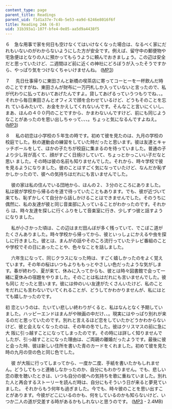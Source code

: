 ```yaml
---
content_type: page
parent_title: Readings
parent_uid: f1d1a37e-7c4b-5e53-ea9d-6246e8016f6f
title: Reading 24A (6-8)
uid: 31b393a1-107f-bfe4-0e85-aa5d9a4438f5
---
```


６　急な用事で家を何日も空けなくてはいけなくなった場合は、なるべく家にだれもいないのがわからないようにした方が安全です。例えば、留守中の郵便物や宅急便はとなりの人に預かってもらうように頼んでおきましょう。この辺は安全だと思っていたけど、二週間ほど前に近くの神社にどろぼうが入ったそうですか ら、やっぱり気をつけなくちゃいけませんね。 ([MP3](/ans7870/21f/21f.505/f05/audio/Lesson24A-6.mp3))

７ 　先日仕事帰りに東田さんと新橋の喫茶店に寄ってコーヒーを一杯飲んだ時のことですがね、東田さんが財布に一万円札しか入っていないと言ったので、私が代わりに払っておいてあげたんですよ。貸してあげるっていうつもりでね、、。それから毎日東田さんとオフィスで顔を合わせているけど、どうもそのことを忘れ ているみたいで、お金をかえしてくれないんです。そんなこと言いにくいし、まあ、ほんの４００円のことですから、かまわないんですけど、前にも同じようなことがあったのを思い出しちゃって、、、。ちょっと気になるんですよねえ。 ([MP3](/ans7870/21f/21f.505/f05/audio/Lesson24A-7.mp3))

８　 私の初恋は小学校の５年生の時です。初めて彼を見たのは、九月の学校の校庭でした。秋の運動会の練習をしていた時だったと思います。彼は友達とキャッチボールをして、ほかの子たちが校庭に集まるのを待っていました。普通の子より少し背が高くて、顔がすごく日焼けしていて、ちょっとかっこいい子だなと思い ました。その時は彼の名前も知りませんでした。それから、時々学校で彼を見るようになりました。彼のことはすごく気になっていたけど、なんだか恥ずかしかったので、彼への気持ちはだれにも言いませんでした。

　 彼の家は私の住んでいる団地から、ほんの２、３分のところにありました。私は彼が学校から帰るのを道で待っていたこともあります。でも、彼が近づいて来ても、恥ずかしくて自分から話しかけることはできませんでした。そのうちに偶然に、私の友達が彼と同じ音楽部に入っていることがわかったのです。それから は、時々友達を探しに行くふりをして音楽室に行き、少しずつ彼と話すようになりました。

　 私が小さかった頃は、この辺はまだ田んぼが多く残っていて、でこぼこ道がたくさんありました。時々学校から帰ってから、彼といっしょにかえるや虫を探しに行きました。彼とは、まんがの話やそのころ流行っていたテレビ番組のことや学校でその日にあったことや、色々なことを話しました。

　 六年生になって、同じクラスになった時は、すごく嬉しかったのをよく覚えています。その年の桜はいつもよりももっとやさしい色だったような気がします。春が終わり、夏が来て、休みに入ってからも、彼とは時々図書館で会って一緒に夏休みの宿題をやりました。そのことは私はだれにも言いませんでした。彼も同じ だったと思います。彼には仲のいい友達がたくさんいたけど、私のことをだれにも言わないでいてくれることが、どうしてかわかりませんが、私にはとても嬉しかったのです。

初 恋というのは、たいてい悲しい終わりがくると、私はなんとなく予期していました。ハッピーエンドはまんがや映画の中だけ、、。現実にはやっぱり別れが来るのだと思っていたのです。別れと言えるほど恋をしていたかどうかわからないけど、彼と会えなくなったのは、その年の冬でした。彼はクリスマスの前に急に大 阪に引っ越すことになってしまったのです。その時には詳しく知りませんでしたが、引っ越すことになった理由は、ご両親の離婚だったようです。最後に彼と会った時、彼は新しい住所を書いた青のカードをくれました。初めて彼を見た時の九月の空の色と同じ色でした。

　 彼 が大阪に行ってしまってから、一度か二度、手紙を書いたかもしれません。どうしてもっと連絡しなかったのか、自分にもわかりません。でも、悲しい恋の歌を聴いたときは、いつも自分の彼への気持ちを歌に重ねていました。別れた人と再会するストーリーを読んだ時は、自分にもそういう日が来ると夢見ていました。 それからもう何年も過ぎました。今でも、時々彼のことを思い出すことがあります。今彼がどこにいるのかも、何をしているのかも知らないけど、いつか二人の道が交差する時があるかもしれないと思うのです。 ([MP3](/ans7870/21f/21f.505/f05/audio/Lesson24A-8.mp3) - 2.4MB)